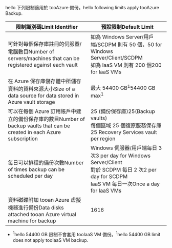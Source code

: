 <span data-ttu-id="144dc-101">hello 下列限制適用於 tooAzure 備份。</span><span class="sxs-lookup"><span data-stu-id="144dc-101">hello following limits apply tooAzure Backup.</span></span>

| <span data-ttu-id="144dc-102">限制識別碼</span><span class="sxs-lookup"><span data-stu-id="144dc-102">Limit Identifier</span></span> | <span data-ttu-id="144dc-103">預設限制</span><span class="sxs-lookup"><span data-stu-id="144dc-103">Default Limit</span></span> |
| --- | --- |
| <span data-ttu-id="144dc-104">可針對每個保存庫註冊的伺服器/電腦數目</span><span class="sxs-lookup"><span data-stu-id="144dc-104">Number of servers/machines that can be registered against each vault</span></span> |<span data-ttu-id="144dc-105">如為 Windows Server/用戶端/SCDPM 則有 50 個，</span><span class="sxs-lookup"><span data-stu-id="144dc-105">50 for Windows Server/Client/SCDPM</span></span> <br/> <span data-ttu-id="144dc-106">如為 IaaS VM 則有 200 個</span><span class="sxs-lookup"><span data-stu-id="144dc-106">200 for IaaS VMs</span></span> |
| <span data-ttu-id="144dc-107">在 Azure 保存庫儲存體中所儲存資料的資料來源大小</span><span class="sxs-lookup"><span data-stu-id="144dc-107">Size of a data source for data stored in Azure vault storage</span></span> |<span data-ttu-id="144dc-108">最大 54400 GB<sup>1</sup></span><span class="sxs-lookup"><span data-stu-id="144dc-108">54400 GB max<sup>1</sup></span></span> |
| <span data-ttu-id="144dc-109">可以在每個 Azure 訂用帳戶中建立的備份保存庫的數目</span><span class="sxs-lookup"><span data-stu-id="144dc-109">Number of backup vaults that can be created in each Azure subscription</span></span> |<span data-ttu-id="144dc-110">25 (備份保存庫)</span><span class="sxs-lookup"><span data-stu-id="144dc-110">25(Backup vaults)</span></span> <br/> <span data-ttu-id="144dc-111">每個區域 25 個復原服務保存庫</span><span class="sxs-lookup"><span data-stu-id="144dc-111">25 Recovery Services vault per region</span></span> |
| <span data-ttu-id="144dc-112">每日可以排程的備份次數</span><span class="sxs-lookup"><span data-stu-id="144dc-112">Number of times backup can be scheduled per day</span></span> |<span data-ttu-id="144dc-113">Windows 伺服器/用戶端每日 3 次</span><span class="sxs-lookup"><span data-stu-id="144dc-113">3 per day for Windows Server/Client</span></span> <br/> <span data-ttu-id="144dc-114">對於 SCDPM 每日 2 次</span><span class="sxs-lookup"><span data-stu-id="144dc-114">2 per day for SCDPM</span></span> <br/> <span data-ttu-id="144dc-115">IaaS VM 每日一次</span><span class="sxs-lookup"><span data-stu-id="144dc-115">Once a day for IaaS VMs</span></span> |
| <span data-ttu-id="144dc-116">資料磁碟附加 tooan Azure 虛擬機器進行備份</span><span class="sxs-lookup"><span data-stu-id="144dc-116">Data disks attached tooan Azure virtual machine for backup</span></span> |<span data-ttu-id="144dc-117">16</span><span class="sxs-lookup"><span data-stu-id="144dc-117">16</span></span> |

* <span data-ttu-id="144dc-118"><sup>1</sup>hello 54400 GB 限制不會套用 tooIaaS VM 備份。</span><span class="sxs-lookup"><span data-stu-id="144dc-118"><sup>1</sup>hello 54400 GB limit does not apply tooIaaS VM backup.</span></span>

